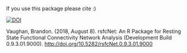 If you use this package please cite :) 

[![DOI](https://zenodo.org/badge/DOI/10.5282/rsfcNet.0.9.3.01.9000.svg)](https://doi.org/10.5282/rsfcNet.0.9.3.01.9000)

Vaughan, Brandon. (2018, August 8). rsfcNet: An R Package for Resting State Functional Connectivity Network Analysis (Development Build 0.9.3.01.9000). http://doi.org/10.5282/rsfcNet.0.9.3.01.9000
